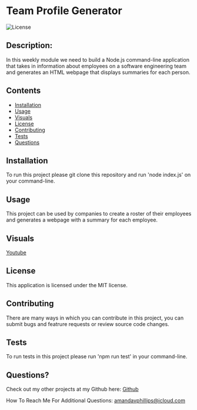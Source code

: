 # Team Profile Generator
![License](https://img.shields.io/badge/License-MIT-lightblue.svg)

## Description:

In this weekly module we need to build a Node.js command-line application that takes in information about employees on a software engineering team and generates an HTML webpage that displays summaries for each person.
  
## Contents
- [Installation](#installation)
- [Usage](#usage)
- [Visuals](#visuals)
- [License](#license)
- [Contributing](#contributing)
- [Tests](#tests)
- [Questions](#questions)

## Installation

To run this project please git clone this repository and run 'node index.js' on your command-line.

## Usage 

This project can be used by companies to create a roster of their employees and generates a webpage with a summary for each employee.

## Visuals

[Youtube](/)

## License
    
  This application is licensed under the MIT license.

## Contributing

There are many ways in which you can contribute in this project, you can submit bugs and featrure requests or review source code changes. 

## Tests

To run tests in this project please run 'npm run test' in your command-line.

## Questions?

Check out my other projects at my Github here: [Github](https://github.com/babaphillips)

How To Reach Me For Additional Questions: amandavphillips@icloud.com
